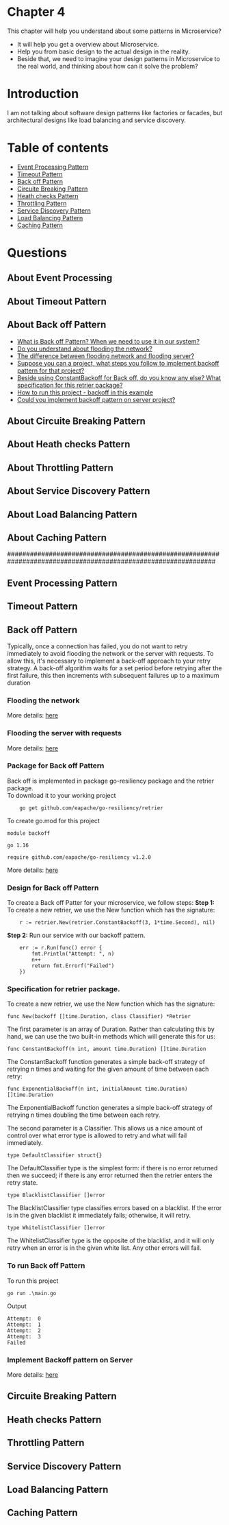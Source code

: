 # Chapter 4  
This chapter will help you understand about some patterns in Microservice? 
- It will help you get a overview about Microservice.
- Help you from basic design to the actual design in the reality.
- Beside that, we need to imagine your design patterns in Microservice to the real world, and thinking about how can it solve the problem?

# Introduction
I am not talking about software design patterns like factories or facades, but architectural designs like load balancing and service discovery.

# Table of contents
* [Event Processing Pattern](#event-processing-pattern)
* [Timeout Pattern](#timeout-pattern)
* [Back off Pattern](#back-off-pattern) 
* [Circuite Breaking Pattern](#circuite-breaking-pattern)
* [Heath checks Pattern](#heath-checks-pattern)
* [Throttling Pattern](#throttling-pattern)
* [Service Discovery Pattern](#service-discovery-pattern)
* [Load Balancing Pattern](#load-balancing-pattern)
* [Caching Pattern](#caching-pattern)

# Questions
## About Event Processing

## About Timeout Pattern

## About Back off Pattern
* [What is Back off Pattern? When we need to use it in our system?](#back-off-pattern)
* [Do you understand about flooding the network?](#flooding-the-network)
* [The difference between flooding network and flooding server?](#flooding-the-server-with-requests)
* [Suppose you can a project, what steps you follow to implement backoff pattern for that project?](#design-for-back-off-pattern)
* [Beside using ConstantBackoff for Back off, do you know any else? What specification for this retrier package?](#specification-for-retrier-package)
* [How to run this project - backoff in this example](#to-run-back-off-pattern)
* [Could you implement backoff pattern on server project?](#implement-backoff-pattern-on-server)
## About Circuite Breaking Pattern

## About Heath checks Pattern

## About Throttling Pattern

## About Service Discovery Pattern

## About Load Balancing Pattern

## About Caching Pattern
###############################################################################################################
## Event Processing Pattern

## Timeout Pattern

## Back off Pattern
Typically, once a connection has failed, you do not want to retry immediately to avoid flooding the network or the server with requests. To allow this, it's necessary to implement a back-off approach to your retry strategy. A back-off algorithm waits for a set period before retrying after the first failure, this then increments with subsequent failures up to a maximum duration
### Flooding the network 

More details: [here](https://www.meisternote.com/app/note/jx-Ok8sPiVr_/flooding-the-network)
### Flooding the server with requests
More details: [here](https://www.meisternote.com/app/note/wPg1NpQ4B-mP/flooding-the-server-and-request)

### Package for Back off Pattern
Back off is implemented in package go-resiliency package and the retrier package.  
To download it to your working project
```
    go get github.com/eapache/go-resiliency/retrier
```

To create go.mod for this project
```
module backoff

go 1.16

require github.com/eapache/go-resiliency v1.2.0
```
More details: [here](https://github.com/huavanthong/build-microservice-golang/tree/master/01_GettingStarted/book-build-microservice/chapter5/backoff)

### Design for Back off Pattern
To create a Back off Patter for your microservice, we follow steps:
**Step 1:** To create a new retrier, we use the New function which has the signature:
```
    r := retrier.New(retrier.ConstantBackoff(3, 1*time.Second), nil)
```
**Step 2:** Run our service with our backoff pattern.
```
    err := r.Run(func() error {
        fmt.Println("Attempt: ", n)
        n++
        return fmt.Errorf("Failed")
    })
```
### Specification for retrier package.
To create a new retrier, we use the New function which has the signature:
```
func New(backoff []time.Duration, class Classifier) *Retrier
```

The first parameter is an array of Duration. Rather than calculating this by hand, we can use the two built-in methods which
will generate this for us:
```
func ConstantBackoff(n int, amount time.Duration) []time.Duration
```

The ConstantBackoff function generates a simple back-off strategy of retrying n times and waiting for the given amount of
time between each retry:
```
func ExponentialBackoff(n int, initialAmount time.Duration) []time.Duration
```
The ExponentialBackoff function generates a simple back-off strategy of retrying n times doubling the time between each
retry.  

The second parameter is a Classifier. This allows us a nice amount of control over what error type is allowed to retry and
what will fail immediately.
```
type DefaultClassifier struct{}
```

The DefaultClassifier type is the simplest form: if there is no error returned then we succeed; if there is any error returned
then the retrier enters the retry state.
```
type BlacklistClassifier []error
```

The BlacklistClassifier type classifies errors based on a blacklist. If the error is in the given blacklist it immediately fails;
otherwise, it will retry.
```
type WhitelistClassifier []error
```
The WhitelistClassifier type is the opposite of the blacklist, and it will only retry when an error is in the given white list.
Any other errors will fail.

### To run Back off Pattern
To run this project
```
go run .\main.go
```
Output
```
Attempt:  0
Attempt:  1
Attempt:  2
Attempt:  3
Failed
```
### Implement Backoff pattern on Server
More details: [here](#)
## Circuite Breaking Pattern

## Heath checks Pattern

## Throttling Pattern

## Service Discovery Pattern

## Load Balancing Pattern

## Caching Pattern